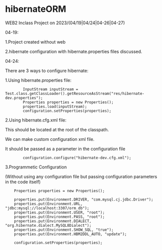 # hibernateORM
WEB2 Inclass Project on 2023/(04/19|04/24|04-26|04-27)

04-19:

1.Project created without web

2.hibernate configuration with hibernate.properties files discussed.


04-24:

There are 3 ways to configure hibernate:

1.Using hibernate.properties file:

            InputStream inputStream = Test.class.getClassLoader().getResourceAsStream("res/hibernate-dev.properties");
            Properties properties = new Properties();
            properties.load(inputStream);
            configuration.setProperties(properties);
    
2.Using hibernate.cfg.xml file:

This should be located at the root of the classpath.

We can make custom configuration xml file. 

It should be passed as a parameter in the configuration file
            
            configuration.configure("hibernate-dev.cfg.xml");

3.Programmetic Configuration

(Without using any configuration file but passing configuration parameters in the code itself)

        Properties properties = new Properties();
    
        properties.put(Environment.DRIVER, "com.mysql.cj.jdbc.Driver");
        properties.put(Environment.URL, "jdbc:mysql://localhost:3307/orm_db");
        properties.put(Environment.USER, "root");
        properties.put(Environment.PASS, "root");
        properties.put(Environment.DIALECT, "org.hibernate.dialect.MySQL8Dialect");
        properties.put(Environment.SHOW_SQL, "true");
        properties.put(Environment.HBM2DDL_AUTO, "update");
        
        configuration.setProperties(properties);
